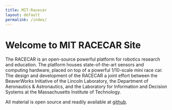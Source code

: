 ```yaml
---
title: MIT-Racecar
layout: default
permalink: /index/
---
```


<h1> Welcome to MIT RACECAR Site </h1>

The RACECAR is an open-source powerful platform for robotics research and education. The platform houses state-of-the-art sensors and computing hardware, placed on top of a powerful 1/10-scale mini race car. The design and development of the RACECAR a joint effort between the BeaverWorks Initiative of the Lincoln Laboratory, the Department of Aeronautics & Astronautics, and the Laboratory for Information and Decision Systems at the Massachusetts Institute of Technology.

All material is open source and readily available at <a href="https://github.com/mit-racecar">github</a>.
